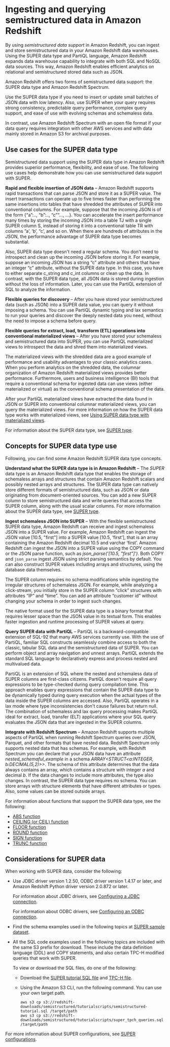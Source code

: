 # Ingesting and querying semistructured data in Amazon Redshift<a name="super-overview"></a>

By using *semistructured data support* in Amazon Redshift, you can ingest and store semistructured data in your Amazon Redshift data warehouses\. Using the SUPER data type and PartiQL language, Amazon Redshift expands data warehouse capability to integrate with both SQL and NoSQL data sources\. This way, Amazon Redshift enables efficient analytics on relational and semistructured stored data such as JSON\.

Amazon Redshift offers two forms of semistructured data support: the SUPER data type and Amazon Redshift Spectrum\. 

Use the SUPER data type if you need to insert or update small batches of JSON data with low latency\. Also, use SUPER when your query requires strong consistency, predictable query performance, complex query support, and ease of use with evolving schemas and schemaless data\. 

In contrast, use Amazon Redshift Spectrum with an open file format if your data query requires integration with other AWS services and with data mainly stored in Amazon S3 for archival purposes\.

## Use cases for the SUPER data type<a name="super-overview-use-cases"></a>

Semistructured data support using the SUPER data type in Amazon Redshift provides superior performance, flexibility, and ease of use\. The following use cases help demonstrate how you can use semistructured data support with SUPER\.

**Rapid and flexible insertion of JSON data** – Amazon Redshift supports rapid transactions that can parse JSON and store it as a SUPER value\. The insert transactions can operate up to five times faster than performing the same insertions into tables that have shredded the attributes of SUPER into conventional columns\. For example, suppose that the incoming JSON is of the form \{“a”:\.\., “b”:\.\., “c”“\.\.\., \.\.\.\}\. You can accelerate the insert performance many times by storing the incoming JSON into a table TJ with a single SUPER column S, instead of storing it into a conventional table TR with columns ”a’, ‘b’, “c’, and so on\. When there are hundreds of attributes in the JSON, the performance advantage of SUPER data type becomes substantial\.

Also, SUPER data type doesn't need a regular schema\. You don't need to introspect and clean up the incoming JSON before storing it\. For example, suppose an incoming JSON has a string “c” attribute and others that have an integer “c” attribute, without the SUPER data type\. In this case, you have to either separate c\_string and c\_int columns or clean up the data\. In contrast, with the SUPER data type, all JSON data is stored during ingestion without the loss of information\. Later, you can use the PartiQL extension of SQL to analyze the information\.

**Flexible queries for discovery** – After you have stored your semistructured data \(such as JSON\) into a SUPER data value, you can query it without imposing a schema\. You can use PartiQL dynamic typing and lax semantics to run your queries and discover the deeply nested data you need, without the need to impose a schema before query\. 

**Flexible queries for extract, load, transform \(ETL\) operations into conventional materialized views** – After you have stored your schemaless and semistructured data into SUPER, you can use PartiQL materialized views to introspect the data and shred them into materialized views\.

The materialized views with the shredded data are a good example of performance and usability advantages to your classic analytics cases\. When you perform analytics on the shredded data, the columnar organization of Amazon Redshift materialized views provides better performance\. Furthermore, users and business intelligence \(BI\) tools that require a conventional schema for ingested data can use views \(either materialized or virtual\) as the conventional schema presentation of the data\.

After your PartiQL materialized views have extracted the data found in JSON or SUPER into conventional columnar materialized views, you can query the materialized views\. For more information on how the SUPER data type works with materialized views, see [Using SUPER data type with materialized views](r_SUPER_MV.md)\.

For information about the SUPER data type, see [SUPER type](r_SUPER_type.md)\.

## Concepts for SUPER data type use<a name="super-overview-concepts"></a>

Following, you can find some Amazon Redshift SUPER data type concepts\.

**Understand what the SUPER data type is in Amazon Redshift** – The *SUPER* data type is an Amazon Redshift data type that enables the storage of schemaless arrays and structures that contain Amazon Redshift scalars and possibly nested arrays and structures\. The SUPER data type can natively store different formats of semistructured data, such as JSON or data originating from document\-oriented sources\. You can add a new SUPER column to store semistructured data and write queries that access the SUPER column, along with the usual scalar columns\. For more information about the SUPER data type, see [SUPER type](r_SUPER_type.md)\.

**Ingest schemaless JSON into SUPER** – With the flexible semistructured SUPER data type, Amazon Redshift can receive and ingest schemaless JSON into a SUPER value\. For example, Amazon Redshift can ingest the JSON value \[10\.5, "first"\] into a SUPER value \[10\.5, ‘first’\], that is an array containing the Amazon Redshift decimal 10\.5 and varchar ‘first’\. Amazon Redshift can ingest the JSON into a SUPER value using the COPY command or the JSON parse function, such as *json\_parse\('\[10\.5, "first"\]'\)*\. Both COPY and `json_parse` ingest JSON using strict parsing semantics by default\. You can also construct SUPER values including arrays and structures, using the database data themselves\.

The SUPER column requires no schema modifications while ingesting the irregular structures of schemaless JSON\. For example, while analyzing a click\-stream, you initially store in the SUPER column “click” structures with attributes “IP” and “time”\. You can add an attribute “customer id” without changing your schema in order to ingest such changes\.

The native format used for the SUPER data type is a binary format that requires lesser space than the JSON value in its textual form\. This enables faster ingestion and runtime processing of SUPER values at query\. 

**Query SUPER data with PartiQL** – PartiQL is a backward\-compatible extension of SQL\-92 that many AWS services currently use\. With the use of PartiQL, familiar SQL constructs seamlessly combine access to both the classic, tabular SQL data and the semistructured data of SUPER\. You can perform object and array navigation and unnest arrays\. PartiQL extends the standard SQL language to declaratively express and process nested and multivalued data\.

PartiQL is an extension of SQL where the nested and schemaless data of SUPER columns are first\-class citizens\. PartiQL doesn't require all query expressions to be type\-checked during query compilation time\. This approach enables query expressions that contain the SUPER data type to be dynamically typed during query execution when the actual types of the data inside the SUPER columns are accessed\. Also, PartiQL operates in a lax mode where type inconsistencies don't cause failures but return null\. The combination of schemaless and lax query processing makes PartiQL ideal for extract, load, transfer \(ELT\) applications where your SQL query evaluates the JSON data that are ingested in the SUPER columns\.

**Integrate with Redshift Spectrum** – Amazon Redshift supports multiple aspects of PartiQL when running Redshift Spectrum queries over JSON, Parquet, and other formats that have nested data\. Redshift Spectrum only supports nested data that has schemas\. For example, with Redshift Spectrum you can declare that your JSON data have an attribute *nested\_schemaful\_example* in a schema *ARRAY<STRUCT<a:INTEGER, b:DECIMAL\(5,2\)>>*\. The schema of this attribute determines that the data always contains an array, which contains a structure with integer *a* and decimal *b*\. If the data changes to include more attributes, the type also changes\. In contrast, the SUPER data type requires no schema\. You can store arrays with structure elements that have different attributes or types\. Also, some values can be stored outside arrays\. 

For information about functions that support the SUPER data type, see the following:
+ [ABS function](r_ABS.md)
+ [CEILING \(or CEIL\) function](r_CEILING_FLOOR.md)
+ [FLOOR function](r_FLOOR.md)
+ [ROUND function](r_ROUND.md)
+ [SIGN function](r_SIGN.md)
+ [TRUNC function](r_TRUNC.md)

## Considerations for SUPER data<a name="super-overview-considerations"></a>

When working with SUPER data, consider the following:
+ Use JDBC driver version 1\.2\.50, ODBC driver version 1\.4\.17 or later, and Amazon Redshift Python driver version 2\.0\.872 or later\.

  For information about JDBC drivers, see [Configuring a JDBC connection]( https://docs.aws.amazon.com/redshift/latest/mgmt/configure-jdbc-connection.html)\.

  For information about ODBC drivers, see [Configuring an ODBC connection](https://docs.aws.amazon.com/redshift/latest/mgmt/configure-odbc-connection.html)\.
+ Find the schema examples used in the following topics at [SUPER sample dataset](r_SUPER_sample_dataset.md)\.
+ All the SQL code examples used in the following topics are included with the same S3 prefix for download\. These include the data definition language \(DDL\) and COPY statements, and also certain TPC\-H modified queries that work with SUPER\. 

  To view or download the SQL files, do one of the following:
  + Download the [SUPER tutorial SQL file](https://s3.amazonaws.com/redshift-downloads/semistructured/tutorialscripts/semistructured-tutorial.sql) and [TPC\-H file](https://s3.amazonaws.com/redshift-downloads/semistructured/tutorialscripts/super_tpch_queries.sql)\.
  + Using the Amazon S3 CLI, run the following command\. You can use your own target path\.

    ```
    aws s3 cp s3://redshift-downloads/semistructured/tutorialscripts/semistructured-tutorial.sql /target/path
    aws s3 cp s3://redshift-downloads/semistructured/tutorialscripts/super_tpch_queries.sql /target/path
    ```

For more information about SUPER configurations, see [SUPER configurations](super-configurations.md)\.